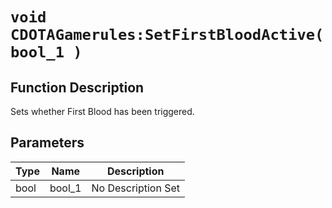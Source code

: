 # `void CDOTAGamerules:SetFirstBloodActive(bool_1 )`
## Function Description
Sets whether First Blood has been triggered.
## Parameters
Type|Name|Description
--|--|--
bool|bool_1|No Description Set

